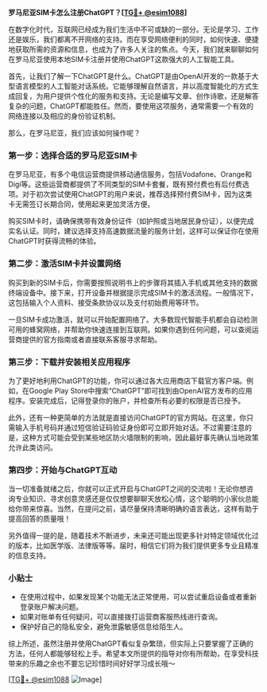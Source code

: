 **罗马尼亚SIM卡怎么注册ChatGPT？[[TG💪+ @esim1088](https://t.me/s/esim1088)]**

在数字化时代，互联网已经成为我们生活中不可或缺的一部分。无论是学习、工作还是娱乐，我们都离不开网络的支持。而在享受网络便利的同时，如何快速、便捷地获取所需的资源和信息，也成为了许多人关注的焦点。今天，我们就来聊聊如何在罗马尼亚使用本地SIM卡注册并使用ChatGPT这款强大的人工智能工具。

首先，让我们了解一下ChatGPT是什么。ChatGPT是由OpenAI开发的一款基于大型语言模型的人工智能对话系统。它能够理解自然语言，并以高度智能化的方式生成回复，为用户提供个性化的服务和支持。无论是编写文章、创作诗歌，还是解答复杂的问题，ChatGPT都能胜任。然而，要使用这项服务，通常需要一个有效的网络连接以及相应的身份验证机制。

那么，在罗马尼亚，我们应该如何操作呢？

### 第一步：选择合适的罗马尼亚SIM卡

在罗马尼亚，有多个电信运营商提供移动通信服务，包括Vodafone、Orange和Digi等。这些运营商都提供了不同类型的SIM卡套餐，既有预付费也有后付费选项。对于初次尝试使用ChatGPT的用户来说，推荐选择预付费SIM卡，因为这类卡无需签订长期合同，使用起来更加灵活方便。

购买SIM卡时，请确保携带有效身份证件（如护照或当地居民身份证），以便完成实名认证。同时，建议选择支持高速数据流量的服务计划，这样可以保证你在使用ChatGPT时获得流畅的体验。

### 第二步：激活SIM卡并设置网络

购买到新的SIM卡后，你需要按照说明书上的步骤将其插入手机或其他支持的数据终端设备中。接下来，打开设备并根据提示完成SIM卡的激活流程。一般情况下，这包括输入个人资料、接受条款协议以及支付初始费用等环节。

一旦SIM卡成功激活，就可以开始配置网络了。大多数现代智能手机都会自动检测可用的蜂窝网络，并帮助你快速连接到互联网。如果你遇到任何问题，可以查阅运营商提供的官方指南或者直接联系客服寻求帮助。

### 第三步：下载并安装相关应用程序

为了更好地利用ChatGPT的功能，你可以通过各大应用商店下载官方客户端。例如，在Google Play Store中搜索“ChatGPT”即可找到由OpenAI官方发布的应用程序。安装完成后，记得登录你的账户，并检查所有必要的权限是否已授予。

此外，还有一种更简单的方法就是直接访问ChatGPT的官方网站。在这里，你只需输入手机号码并通过短信验证码验证身份即可立即开始对话。不过需要注意的是，这种方式可能会受到某些地区防火墙限制的影响，因此最好事先确认当地政策允许此类访问。

### 第四步：开始与ChatGPT互动

当一切准备就绪之后，你就可以正式开启与ChatGPT之间的交流啦！无论你想咨询专业知识、寻求创意灵感还是仅仅想要聊聊天放松心情，这个聪明的小家伙总能给你带来惊喜。当然，在提问之前，请尽量保持清晰明确的语言表达，这样有助于提高回答的质量哦！

另外值得一提的是，随着技术不断进步，未来还可能出现更多针对特定领域优化过的版本，比如医学版、法律版等等。届时，相信它们将为我们提供更多专业且精准的信息支持。

### 小贴士

- 在使用过程中，如果发现某个功能无法正常使用，可以尝试重启设备或者重新登录账户解决问题。
- 如果对账单有任何疑问，可以直接拨打运营商客服热线进行查询。
- 保护好自己的隐私安全，避免泄露敏感信息给陌生人。

综上所述，虽然注册并使用ChatGPT看似复杂繁琐，但实际上只要掌握了正确的方法，任何人都能够轻松上手。希望本文所提供的指导对你有所帮助，在享受科技带来的乐趣之余也不要忘记珍惜时间好好学习成长哦～ 

[[TG💪+ @esim1088](https://t.me/s/esim1088) ![Image](https://i.postimg.cc/4NQfJmqS/Snipaste-2025-05-13-00-14-12.png)]